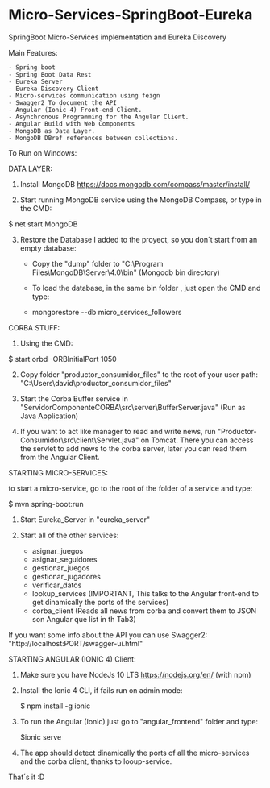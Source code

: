 # Micro-Services-SpringBoot-Eureka
SpringBoot Micro-Services implementation and Eureka Discovery

Main Features:

    - Spring boot
    - Spring Boot Data Rest
    - Eureka Server
    - Eureka Discovery Client
    - Micro-services communication using feign
    - Swagger2 To document the API
    - Angular (Ionic 4) Front-end Client.
    - Asynchronous Programming for the Angular Client.
    - Angular Build with Web Components
    - MongoDB as Data Layer.
    - MongoDB DBref references between collections.


To Run on Windows:

DATA LAYER:
 1) Install MongoDB
 https://docs.mongodb.com/compass/master/install/
 
 2) Start running MongoDB service using the MongoDB Compass, or type in the CMD:
 
 $ net start MongoDB
 
 3) Restore the Database I added to the proyect, so you don´t start from an empty database:
 
    - Copy the "dump" folder to "C:\Program Files\MongoDB\Server\4.0\bin" (Mongodb bin directory)

    - To load the database, in the same bin folder , just open the CMD and type:

    - mongorestore --db micro_services_followers




CORBA STUFF:
1) Using the CMD:

$ start orbd -ORBInitialPort 1050

2) Copy folder "productor_consumidor_files" to the root of your user path: "C:\Users\david\productor_consumidor_files"

3) Start the Corba Buffer service in "ServidorComponenteCORBA\src\server\BufferServer.java" (Run as Java Application)

4) If you want to act like manager to read and write news, run "Productor-Consumidor\src\client\Servlet.java" on Tomcat. There you can access the servlet to add news to the corba server, later you can read them from the Angular Client.



STARTING MICRO-SERVICES:

to start a micro-service, go to the root of the folder  of a service and type:

$ mvn spring-boot:run

1) Start Eureka_Server in "eureka_server"


2) Start all of the other services:
    - asignar_juegos
    - asignar_seguidores
    - gestionar_juegos
    - gestionar_jugadores
    - verificar_datos
    - lookup_services (IMPORTANT, This talks to the Angular front-end to get dinamically the ports of the services)
    - corba_client (Reads all news from corba and convert them to JSON son Angular que list in th Tab3)
    
  If you want some info about the API you can use Swagger2: "http://localhost:PORT/swagger-ui.html"
    
 
 STARTING ANGULAR (IONIC 4) Client:
 
 1) Make sure you have NodeJs 10 LTS https://nodejs.org/en/ (with npm)
 
 2) Install the Ionic 4 CLI, if fails run on admin mode:
 
    $ npm install -g ionic
 
 3) To run the Angular (Ionic) just go to "angular_frontend" folder and type:
 
    $ionic serve
 
 4) The app should detect dinamically the ports of all the micro-services and the corba client, thanks to looup-service.
 
 
 
 That´s it :D
    

